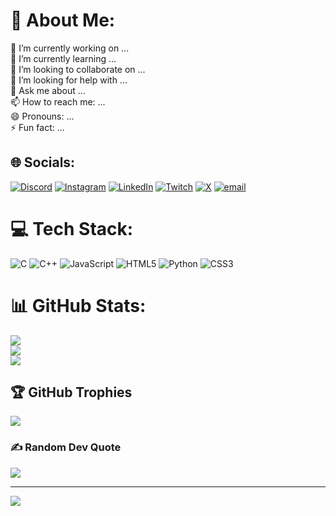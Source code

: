 # 💫 About Me:
🔭 I’m currently working on ...<br>🌱 I’m currently learning ...<br>👯 I’m looking to collaborate on ...<br>🤔 I’m looking for help with ...<br>💬 Ask me about ...<br>📫 How to reach me: ...<br>😄 Pronouns: ...<br>⚡ Fun fact: ...


## 🌐 Socials:
[![Discord](https://img.shields.io/badge/Discord-%237289DA.svg?logo=discord&logoColor=white)](https://discord.gg/samsam7484) [![Instagram](https://img.shields.io/badge/Instagram-%23E4405F.svg?logo=Instagram&logoColor=white)](https://instagram.com/jeremytrane) [![LinkedIn](https://img.shields.io/badge/LinkedIn-%230077B5.svg?logo=linkedin&logoColor=white)](https://linkedin.com/in/jeremytrane) [![Twitch](https://img.shields.io/badge/Twitch-%239146FF.svg?logo=Twitch&logoColor=white)](https://twitch.tv/jeremytrane) [![X](https://img.shields.io/badge/X-black.svg?logo=X&logoColor=white)](https://x.com/Jeremy99708432) [![email](https://img.shields.io/badge/Email-D14836?logo=gmail&logoColor=white)](mailto:jeremy.trane@gmail.com) 

# 💻 Tech Stack:
![C](https://img.shields.io/badge/c-%2300599C.svg?style=for-the-badge&logo=c&logoColor=white) ![C++](https://img.shields.io/badge/c++-%2300599C.svg?style=for-the-badge&logo=c%2B%2B&logoColor=white) ![JavaScript](https://img.shields.io/badge/javascript-%23323330.svg?style=for-the-badge&logo=javascript&logoColor=%23F7DF1E) ![HTML5](https://img.shields.io/badge/html5-%23E34F26.svg?style=for-the-badge&logo=html5&logoColor=white) ![Python](https://img.shields.io/badge/python-3670A0?style=for-the-badge&logo=python&logoColor=ffdd54) ![CSS3](https://img.shields.io/badge/css3-%231572B6.svg?style=for-the-badge&logo=css3&logoColor=white)
# 📊 GitHub Stats:
![](https://github-readme-stats.vercel.app/api?username=jeremytrane&theme=dark&hide_border=false&include_all_commits=false&count_private=false)<br/>
![](https://nirzak-streak-stats.vercel.app/?user=jeremytrane&theme=dark&hide_border=false)<br/>
![](https://github-readme-stats.vercel.app/api/top-langs/?username=jeremytrane&theme=dark&hide_border=false&include_all_commits=false&count_private=false&layout=compact)

## 🏆 GitHub Trophies
![](https://github-profile-trophy.vercel.app/?username=jeremytrane&theme=radical&no-frame=false&no-bg=false&margin-w=4)

### ✍️ Random Dev Quote
![](https://quotes-github-readme.vercel.app/api?type=horizontal&theme=radical)

---
[![](https://visitcount.itsvg.in/api?id=jeremytrane&icon=0&color=0)](https://visitcount.itsvg.in)

<!-- Proudly created with GPRM ( https://gprm.itsvg.in ) -->
